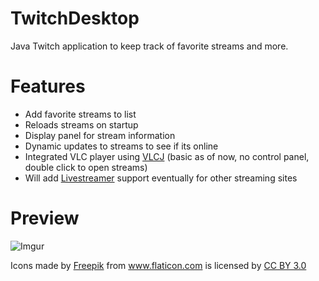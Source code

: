 # TwitchDesktop
Java Twitch application to keep track of favorite streams and more.

# Features
- Add favorite streams to list
- Reloads streams on startup
- Display panel for stream information
- Dynamic updates to streams to see if its online
- <div>Integrated VLC player using <a href="http://capricasoftware.co.uk/#/projects/vlcj" title="VLCJ">VLCJ</a> (basic as of now, no control panel, double click to open streams)</div>
- <div>Will add <a href="http://docs.livestreamer.io/" title="Livestreamer">Livestreamer</a> support eventually for other streaming sites</div>

# Preview
![Imgur](http://i.imgur.com/l5SwCIe.png)


<div>Icons made by <a href="http://www.flaticon.com/authors/freepik" title="Freepik">Freepik</a> from <a href="http://www.flaticon.com" title="Flaticon">www.flaticon.com</a>             is licensed by <a href="http://creativecommons.org/licenses/by/3.0/" title="Creative Commons BY 3.0">CC BY 3.0</a></div>
